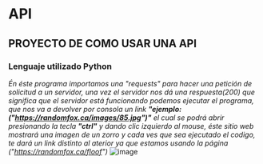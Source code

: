 # **API** 

## **PROYECTO DE COMO USAR UNA API**

### **Lenguaje utilizado Python**
_Én éste programa importamos una "requests" para hacer una petición de solicitud a un servidor, una vez el servidor nos dá una respuesta(200) que significa que el servidor está funcionando podemos ejecutar el programa, que nos va a devolver por consola un link **"ejemplo:("https://randomfox.ca/images/85.jpg")"** el cual se podrá abrir presionando la tecla **"ctrl"** y dando clic izquierdo al mouse, éste sitio web mostrará una imagen de un zorro y cada ves que sea ejecutado el codigo, te dará un link distinto al aterior ya que estamos usando la página 
("https://randomfox.ca/floof")_
![image](https://user-images.githubusercontent.com/118028611/201490437-8ad684b1-5a98-4f50-a519-253fa6416e4b.png)
